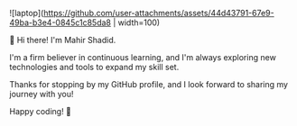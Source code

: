 ![laptop](https://github.com/user-attachments/assets/44d43791-67e9-49ba-b3e4-0845c1c85da8 | width=100)

👋 Hi there! I'm Mahir Shadid.

I'm a firm believer in continuous learning, and I'm always exploring new technologies and tools to expand my skill set.

Thanks for stopping by my GitHub profile, and I look forward to sharing my journey with you!

Happy coding! 🚀

